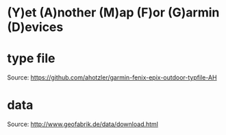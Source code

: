 # (Y)et (A)nother (M)ap (F)or (G)armin (D)evices

# type file

Source: https://github.com/ahotzler/garmin-fenix-epix-outdoor-typfile-AH

# data

Source: http://www.geofabrik.de/data/download.html
